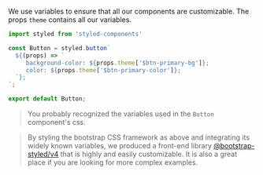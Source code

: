 We use variables to ensure that all our components are customizable. The props `theme` contains all our variables.

```js static
import styled from 'styled-components'

const Button = styled.button`
  ${(props) => `
     background-color: ${props.theme['$btn-primary-bg']};
     color: ${props.theme['$btn-primary-color']};
  `};
`;

export default Button;
```

> You probably recognized the variables used in the `Button` component's css.

> By styling the bootstrap CSS framework as above and integrating its widely known variables, we produced a front-end
library [@bootstrap-styled/v4](https://github.com/bootstrap-styled/v4) that is highly and easily customizable. It is also
a great place if you are looking for more complex examples.
